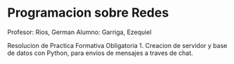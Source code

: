 # Programacion sobre Redes

Profesor: Rios, German
Alumno: Garriga, Ezequiel

Resolucion de Practica Formativa Obligatoria 1.
Creacion de servidor y base de datos con Python, para envios de mensajes a traves de chat.
